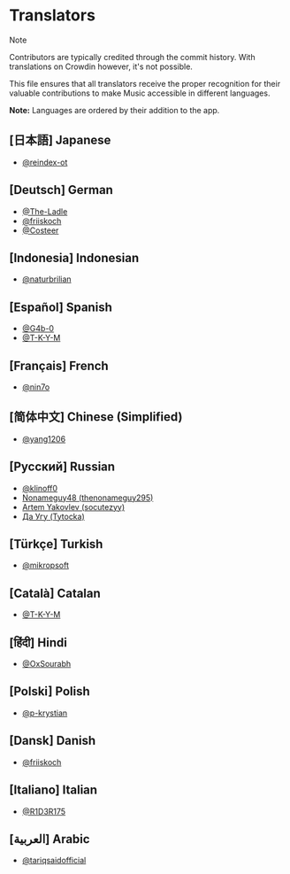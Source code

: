 # Translators

> [!NOTE]  
> Contributors are typically credited through the commit history. With translations on Crowdin however, it's not possible.
>
> This file ensures that all translators receive the proper recognition for their valuable contributions to make Music accessible in different languages.
>
> **Note:** Languages are ordered by their addition to the app.

## [日本語] Japanese

- [@reindex-ot](https://www.github.com/reindex-ot)

## [Deutsch] German

- [@The-Ladle](https://www.github.com/The-Ladle)
- [@friiskoch](https://github.com/friiskoch)
- [@Costeer](https://github.com/Costeer)

## [Indonesia] Indonesian

- [@naturbrilian](https://www.github.com/naturbrilian)

## [Español] Spanish

- [@G4b-0](https://www.github.com/G4b-0)
- [@T-K-Y-M](https://www.github.com/T-K-Y-M)

## [Français] French

- [@nin7o](https://www.github.com/nin7o)

## [简体中文] Chinese (Simplified)

- [@yang1206](https://www.github.com/yang1206)

## [Русский] Russian

- [@klinoff0](https://www.github.com/klinoff0)
- [Nonameguy48 (thenonameguy295)](https://crowdin.com/profile/thenonameguy295)
- [Artem Yakovlev (socutezyy)](https://crowdin.com/profile/socutezyy)
- [Да Угу (Tytocka)](https://crowdin.com/profile/tytocka)

## [Türkçe] Turkish

- [@mikropsoft](https://www.github.com/mikropsoft)

## [Català] Catalan

- [@T-K-Y-M](https://www.github.com/T-K-Y-M)

## [हिंदी] Hindi

- [@OxSourabh](https://www.github.com/OxSourabh)

## [Polski] Polish

- [@p-krystian](https://www.github.com/p-krystian)

## [Dansk] Danish

- [@friiskoch](https://github.com/friiskoch)

## [Italiano] Italian

- [@R1D3R175](https://github.com/R1D3R175)

## [العربية] Arabic

- [@tariqsaidofficial](tariqsaidofficial)
